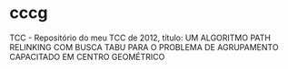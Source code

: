 cccg
====

TCC - Repositório do meu TCC de 2012, título: UM ALGORITMO PATH RELINKING COM BUSCA TABU PARA O PROBLEMA DE AGRUPAMENTO CAPACITADO EM CENTRO GEOMÉTRICO
